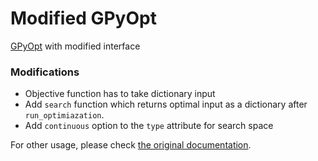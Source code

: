# Modified GPyOpt

[GPyOpt](https://github.com/SheffieldML/GPyOpt) with modified interface


### Modifications
- Objective function has to take dictionary input
- Add `search` function which returns optimal input as a dictionary
    after `run_optimiazation`.
- Add `continuous` option to the `type` attribute for search space



For other usage, please check [the original documentation](http://gpyopt.readthedocs.io/en/latest/).
